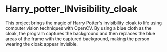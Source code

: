 # Harry_potter_INvisibility_cloak
This project brings the magic of Harry Potter's invisibility cloak to life using computer vision techniques with OpenCV. By using a blue cloth as the cloak, the program captures the background and then replaces the blue areas of the frame with the captured background, making the person wearing the cloak appear invisible.
